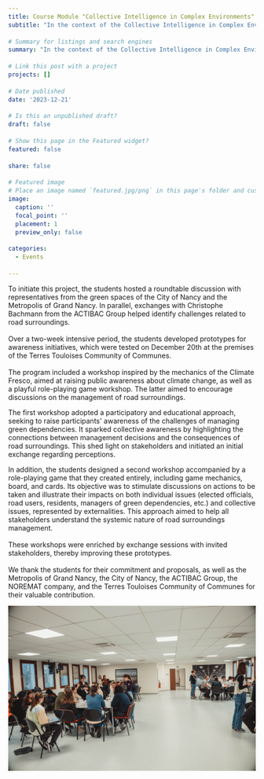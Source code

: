 ```yaml
---
title: Course Module "Collective Intelligence in Complex Environments"
subtitle: "In the context of the Collective Intelligence in Complex Environments module, final-year students at ENSGSI have focused on a key question within the SAGID+ chair: How to bring forth/co-create awareness initiatives with relevant stakeholders that can support the evolution of perceptions/ perspectives on green dependencies?"

# Summary for listings and search engines
summary: "In the context of the Collective Intelligence in Complex Environments module, final-year students at ENSGSI have focused on a key question within the SAGID+ chair: How to bring forth/co-create awareness initiatives with relevant stakeholders that can support the evolution of perceptions/ perspectives on green dependencies?"

# Link this post with a project
projects: []

# Date published
date: '2023-12-21'

# Is this an unpublished draft?
draft: false

# Show this page in the Featured widget?
featured: false

share: false

# Featured image
# Place an image named `featured.jpg/png` in this page's folder and customize its options here.
image:
  caption: ''
  focal_point: ''
  placement: 1
  preview_only: false

categories:
  - Events

---
```


To initiate this project, the students hosted a roundtable discussion with representatives from the green spaces of the City of Nancy and the Metropolis of Grand Nancy. In parallel, exchanges with Christophe Bachmann from the ACTIBAC Group helped identify challenges related to road surroundings. <br>
<br>
Over a two-week intensive period, the students developed prototypes for awareness initiatives, which were tested on December 20th at the premises of the Terres Touloises Community of Communes.<br>
<br>
The program included a workshop inspired by the mechanics of the Climate Fresco, aimed at raising public awareness about climate change, as well as a playful role-playing game workshop. The latter aimed to encourage discussions on the management of road surroundings.

The first workshop adopted a participatory and educational approach, seeking to raise participants' awareness of the challenges of managing green dependencies. It sparked collective awareness by highlighting the connections between management decisions and the consequences of road surroundings. This shed light on stakeholders and initiated an initial exchange regarding perceptions.

In addition, the students designed a second workshop accompanied by a role-playing game that they created entirely, including game mechanics, board, and cards. Its objective was to stimulate discussions on actions to be taken and illustrate their impacts on both individual issues (elected officials, road users, residents, managers of green dependencies, etc.) and collective issues, represented by externalities. This approach aimed to help all stakeholders understand the systemic nature of road surroundings management.<br>
<br>
These workshops were enriched by exchange sessions with invited stakeholders, thereby improving these prototypes.<br>
<br>
We thank the students for their commitment and proposals, as well as the Metropolis of Grand Nancy, the City of Nancy, the ACTIBAC Group, the NOREMAT company, and the Terres Touloises Community of Communes for their valuable contribution.

![vue-d-ensemble](vue-d-ensemble.jpg)